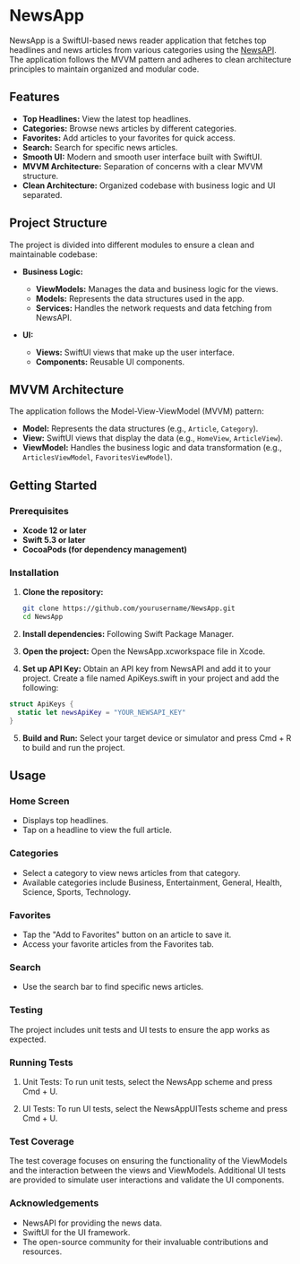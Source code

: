 # NewsApp

NewsApp is a SwiftUI-based news reader application that fetches top headlines and news articles from various categories using the [NewsAPI](https://newsapi.org/). The application follows the MVVM pattern and adheres to clean architecture principles to maintain organized and modular code.

## Features

- **Top Headlines:** View the latest top headlines.
- **Categories:** Browse news articles by different categories.
- **Favorites:** Add articles to your favorites for quick access.
- **Search:** Search for specific news articles.
- **Smooth UI:** Modern and smooth user interface built with SwiftUI.
- **MVVM Architecture:** Separation of concerns with a clear MVVM structure.
- **Clean Architecture:** Organized codebase with business logic and UI separated.

## Project Structure

The project is divided into different modules to ensure a clean and maintainable codebase:

- **Business Logic:**
  - **ViewModels:** Manages the data and business logic for the views.
  - **Models:** Represents the data structures used in the app.
  - **Services:** Handles the network requests and data fetching from NewsAPI.

- **UI:**
  - **Views:** SwiftUI views that make up the user interface.
  - **Components:** Reusable UI components.

## MVVM Architecture

The application follows the Model-View-ViewModel (MVVM) pattern:

- **Model:** Represents the data structures (e.g., `Article`, `Category`).
- **View:** SwiftUI views that display the data (e.g., `HomeView`, `ArticleView`).
- **ViewModel:** Handles the business logic and data transformation (e.g., `ArticlesViewModel`, `FavoritesViewModel`).

## Getting Started

### Prerequisites

- **Xcode 12 or later**
- **Swift 5.3 or later**
- **CocoaPods (for dependency management)**

### Installation

1. **Clone the repository:**
   ```bash
   git clone https://github.com/yourusername/NewsApp.git
   cd NewsApp
   ```
2. **Install dependencies:**
   Following Swift Package Manager.

3. **Open the project:**
   Open the NewsApp.xcworkspace file in Xcode.

5. **Set up API Key:**
  Obtain an API key from NewsAPI and add it to your project. Create a file named ApiKeys.swift in your project and add the following:
  ```swift
  struct ApiKeys {
    static let newsApiKey = "YOUR_NEWSAPI_KEY"
  }
  ```
5. **Build and Run:**
   Select your target device or simulator and press Cmd + R to build and run the project.

## Usage

### Home Screen
- Displays top headlines.
- Tap on a headline to view the full article.

### Categories
- Select a category to view news articles from that category.
- Available categories include Business, Entertainment, General, Health, Science, Sports, Technology.

### Favorites
- Tap the "Add to Favorites" button on an article to save it.
- Access your favorite articles from the Favorites tab.

### Search
- Use the search bar to find specific news articles.

### Testing
The project includes unit tests and UI tests to ensure the app works as expected.

### Running Tests
1. Unit Tests:
    To run unit tests, select the NewsApp scheme and press Cmd + U.

2. UI Tests:
    To run UI tests, select the NewsAppUITests scheme and press Cmd + U.

### Test Coverage
The test coverage focuses on ensuring the functionality of the ViewModels and the interaction between the views and ViewModels. Additional UI tests are provided to simulate user interactions and validate the UI components.

### Acknowledgements
- NewsAPI for providing the news data.
- SwiftUI for the UI framework.
- The open-source community for their invaluable contributions and resources.
   
